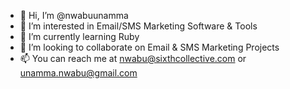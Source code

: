 - 👋 Hi, I’m @nwabuunamma
- 👀 I’m interested in Email/SMS Marketing Software & Tools
- 🌱 I’m currently learning Ruby
- 💞️ I’m looking to collaborate on Email & SMS Marketing Projects
- 📫 You can reach me at <nwabu@sixthcollective.com> or <unamma.nwabu@gmail.com>

<!---
nwabuunamma/nwabuunamma is a ✨ special ✨ repository because its `README.md` (this file) appears on your GitHub profile.
You can click the Preview link to take a look at your changes.
--->

